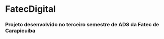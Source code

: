 # FatecDigital
 
### Projeto desenvolvido no terceiro semestre de ADS da Fatec de Carapicuiba
<br>
<br>

